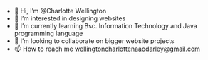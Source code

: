 - 👋 Hi, I’m @Charlotte  Wellington
- 👀 I’m interested in designing websites
- 🌱 I’m currently learning Bsc. Information Technology and Java programming language
- 💞️ I’m looking to collaborate on bigger website projects
- 📫 How to reach me wellingtoncharlottenaaodarley@gmail.com

<!---
CharlyWells/CharlyWells is a ✨ special ✨ repository because its `README.md` (this file) appears on your GitHub profile.
You can click the Preview link to take a look at your changes.
--->
